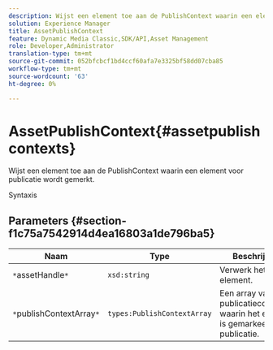 ```yaml
---
description: Wijst een element toe aan de PublishContext waarin een element voor publicatie wordt gemerkt.
solution: Experience Manager
title: AssetPublishContext
feature: Dynamic Media Classic,SDK/API,Asset Management
role: Developer,Administrator
translation-type: tm+mt
source-git-commit: 052bfcbcf1bd4ccf60afa7e3325bf58dd07cba85
workflow-type: tm+mt
source-wordcount: '63'
ht-degree: 0%

---
```



# AssetPublishContext{#assetpublishcontexts}

Wijst een element toe aan de PublishContext waarin een element voor publicatie wordt gemerkt.

Syntaxis

## Parameters {#section-f1c75a7542914d4ea16803a1de796ba5}

| Naam | Type | Beschrijving |
|---|---|---|
| `*`assetHandle`*` | `xsd:string` | Verwerk het element. |
| `*`publishContextArray`*` | `types:PublishContextArray` | Een array van publicatiecontexten waarin het element is gemarkeerd voor publicatie. |

